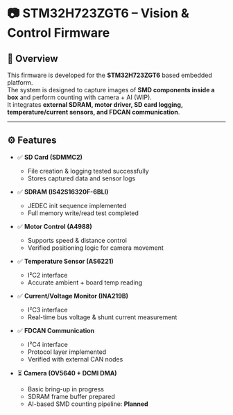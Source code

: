 # 📷 STM32H723ZGT6 – Vision & Control Firmware

## 🔎 Overview
This firmware is developed for the **STM32H723ZGT6** based embedded platform.  
The system is designed to capture images of **SMD components inside a box** and perform counting with camera + AI (WIP).  
It integrates **external SDRAM, motor driver, SD card logging, temperature/current sensors, and FDCAN communication**.

---

## ⚙️ Features

- ✅ **SD Card (SDMMC2)**  
  - File creation & logging tested successfully  
  - Stores captured data and sensor logs

- ✅ **SDRAM (IS42S16320F-6BLI)**  
  - JEDEC init sequence implemented  
  - Full memory write/read test completed

- ✅ **Motor Control (A4988)**  
  - Supports speed & distance control  
  - Verified positioning logic for camera movement

- ✅ **Temperature Sensor (AS6221)**  
  - I²C2 interface  
  - Accurate ambient + board temp reading

- ✅ **Current/Voltage Monitor (INA219B)**  
  - I²C3 interface  
  - Real-time bus voltage & shunt current measurement

- ✅ **FDCAN Communication**  
  - I²C4 interface 
  - Protocol layer implemented  
  - Verified with external CAN nodes

- ⏳ **Camera (OV5640 + DCMI DMA)**  
  - Basic bring-up in progress  
  - SDRAM frame buffer prepared  
  - AI-based SMD counting pipeline: **Planned**
